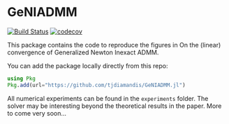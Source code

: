 # GeNIADMM

[![Build Status](https://github.com/tjdiamandis/GeNIADMM.jl/actions/workflows/CI.yml/badge.svg?branch=main)](https://github.com/tjdiamandis/GeNIADMM.jl/actions/workflows/CI.yml?query=branch%3Amain)
[![codecov](https://codecov.io/gh/tjdiamandis/GeNIADMM.jl/branch/main/graph/badge.svg?token=QC5TKORCG1)](https://codecov.io/gh/tjdiamandis/GeNIADMM.jl)

This package contains the code to reproduce the figures in 
On the (linear) convergence of Generalized Newton Inexact ADMM. 

You can add the package locally directly from this repo:
```julia
using Pkg
Pkg.add(url="https://github.com/tjdiamandis/GeNIADMM.jl")
```

All numerical experiments can be found in the `experiments` folder.
The solver may be interesting beyond the theoretical results in the paper.
More to come very soon...
